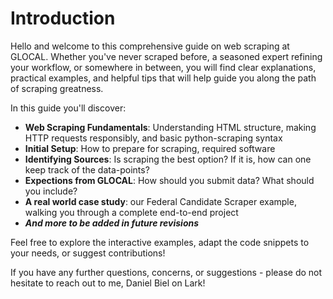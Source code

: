 # Introduction

Hello and welcome to this comprehensive guide on web scraping at GLOCAL. Whether you've never scraped before, a seasoned expert refining your workflow, or somewhere in between, you will find clear explanations, practical examples, and helpful tips that will help guide you along the path of scraping greatness.

In this guide you'll discover:
- **Web Scraping Fundamentals**: Understanding HTML structure, making HTTP requests responsibly, and basic python-scraping syntax
- **Initial Setup**: How to prepare for scraping, required software
- **Identifying Sources**: Is scraping the best option? If it is, how can one keep track of the data-points?
- **Expections from GLOCAL**: How should you submit data? What should you include?
- **A real world case study**: our Federal Candidate Scraper example, walking you through a complete end-to-end project
- ***And more to be added in future revisions***

Feel free to explore the interactive examples, adapt the code snippets to your needs, or suggest contributions!

If you have any further questions, concerns, or suggestions - please do not hesitate to reach out to me, Daniel Biel on Lark!